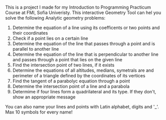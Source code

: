 This is a project I made for my Introduction to Programming Practicum Course at FMI, Sofia Univeristy. This interactive Geometry Tool can hel you solve the following Analytic geometry problems:

1. Determine the equation of a line using its coefficents or two points and their coordinates
2. Check if a point lies on a certain line
3. Determine the equation of the line that passes through a point and is parallel to another line
4. Determine the equation of the line that is perpendicular to another line and passes through a point that lies on the given line
5. Find the intersection point of two lines, if it exists
6. Determine the equations of all altitudes, medians, symetrals are and perimeter of a triangle defined by the coordinates of its vertices
7. Find the tangent of a parabolyc equation through a point
8. Determine the intersection point of a line and a parabola
9. Determime if four lines form a quadrilateral and its type. If they don't, show an appropriate message

You can also name your lines and points with Latin alphabet, digits and '_'. Max 10 symbols for every name!
